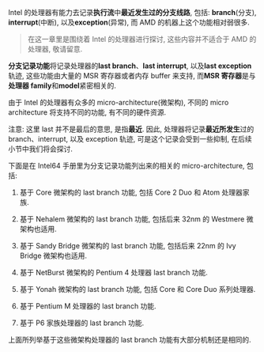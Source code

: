 Intel 的处理器有能力去记录**执行流**中**最近发生过的分支线路**, 包括: **branch**(分支), **interrupt**(中断), 以及**exception**(异常), 而 AMD 的机器上这个功能相对弱很多.

>在这一章里是围绕着 Intel 的处理器进行探讨, 这些内容并不适合于 AMD 的处理器, 敬请留意.

**分支记录功能**将记录处理器的**last branch**、**last interrupt**, 以及**last exception**轨迹, 这些功能由大量的 MSR 寄存器或者内存 buffer 来支持, 而**MSR 寄存器**是与**处理器 family**和**model**紧密相关的.

由于 Intel 的处理器有众多的 micro-architecture(微架构), 不同的 micro architecture 将支持不同的功能, 有不同的硬件资源.

注意: 这里 last 并不是最后的意思, 是指**最近**. 因此, 处理器将记录**最近所发生**过的 branch、interrupt, 以及 exception 轨迹, 可是这个记录会受到一些抑制, 在后续小节中我们将会探讨.

下面是在 Intel64 手册里为分支记录功能列出来的相关的 micro-architecture, 包括:

1) 基于 Core 微架构的 last branch 功能, 包括 Core 2 Duo 和 Atom 处理器家族.

2) 基于 Nehalem 微架构的 last branch 功能, 包括后来 32nm 的 Westmere 微架构也适用.

3) 基于 Sandy Bridge 微架构的 last branch 功能, 包括后来 22nm 的 Ivy Bridge 微架构也适用.

4) 基于 NetBurst 微架构的 Pentium 4 处理器 last branch 功能.

5) 基于 Yonah 微架构的 last branch 功能, 包括 Core 和 Core Duo 系列处理器.

6) 基于 Pentium M 处理器的 last branch 功能.

7) 基于 P6 家族处理器的 last branch 功能.

上面所列举基于这些微架构处理器的 last branch 功能有大部分机制还是相同的.